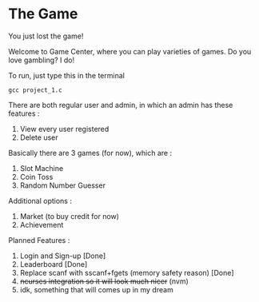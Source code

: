 # The Game 
You just lost the game!

Welcome to Game Center, where you can play varieties of games. Do you love gambling? I do!

To run, just type this in the terminal
```
gcc project_1.c
```

There are both regular user and admin, in which an admin has these features :
1. View every user registered
2. Delete user  

Basically there are 3 games (for now), which are : 
1. Slot Machine
2. Coin Toss
3. Random Number Guesser

Additional options :
1. Market (to buy credit for now)
2. Achievement

Planned Features :
1. Login and Sign-up [Done]
2. Leaderboard [Done]
3. Replace scanf with sscanf+fgets (memory safety reason) [Done]
4. ~~ncurses integration so it will look much nicer~~ (nvm)
5. idk, something that will comes up in my dream

